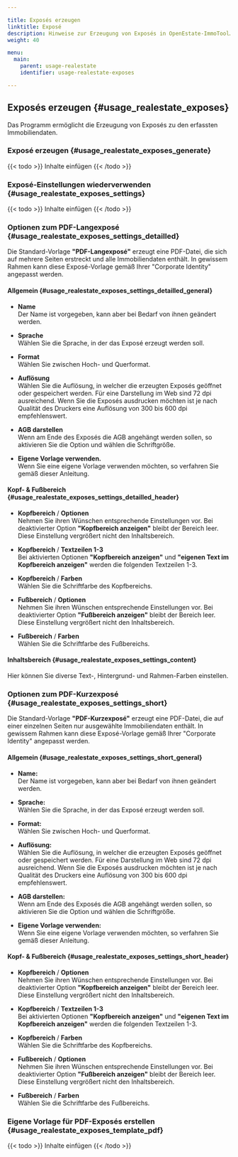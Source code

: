 ```yaml
---

title: Exposés erzeugen
linktitle: Exposé
description: Hinweise zur Erzeugung von Exposés in OpenEstate-ImmoTool…
weight: 40

menu:
  main:
    parent: usage-realestate
    identifier: usage-realestate-exposes

---
```


## Exposés erzeugen {#usage_realestate_exposes}

Das Programm ermöglicht die Erzeugung von Exposés zu den erfassten Immobiliendaten.


### Exposé erzeugen {#usage_realestate_exposes_generate}

{{< todo >}}
Inhalte einfügen
{{< /todo >}}


### Exposé-Einstellungen wiederverwenden {#usage_realestate_exposes_settings}

{{< todo >}}
Inhalte einfügen
{{< /todo >}}


### Optionen zum PDF-Langexposé {#usage_realestate_exposes_settings_detailled}

Die Standard-Vorlage **"PDF-Langexposé"** erzeugt eine PDF-Datei, die sich auf mehrere Seiten erstreckt und alle Immobiliendaten enthält. In gewissem Rahmen kann diese Exposé-Vorlage gemäß Ihrer "Corporate Identity" angepasst werden.

#### Allgemein {#usage_realestate_exposes_settings_detailled_general}

-   **Name** \
    Der Name ist vorgegeben, kann aber bei Bedarf von ihnen geändert werden.

-   **Sprache** \
    Wählen Sie die Sprache, in der das Exposé erzeugt werden soll.

-   **Format** \
    Wählen Sie zwischen Hoch- und Querformat.

-   **Auflösung** \
    Wählen Sie die Auflösung, in welcher die erzeugten Exposés geöffnet oder gespeichert werden. Für eine Darstellung im Web sind 72 dpi ausreichend. Wenn Sie die Exposés ausdrucken möchten ist je nach Qualität des Druckers eine Auflösung von 300 bis 600 dpi empfehlenswert.

-   **AGB darstellen** \
    Wenn am Ende des Exposés die AGB angehängt werden sollen, so aktivieren Sie die Option und wählen die Schriftgröße.

-   **Eigene Vorlage verwenden.** \
    Wenn Sie eine eigene Vorlage verwenden möchten, so verfahren Sie gemäß dieser Anleitung.


#### Kopf- & Fußbereich {#usage_realestate_exposes_settings_detailled_header}

-   **Kopfbereich** / **Optionen** \
    Nehmen Sie ihren Wünschen entsprechende Einstellungen vor. Bei deaktivierter Option **"Kopfbereich anzeigen"** bleibt der Bereich leer. Diese Einstellung vergrößert nicht den Inhaltsbereich.

-   **Kopfbereich** / **Textzeilen 1-3** \
    Bei aktivierten Optionen **"Kopfbereich anzeigen"** und **"eigenen Text im Kopfbereich anzeigen"** werden die folgenden Textzeilen 1-3.

-   **Kopfbereich** / **Farben** \
    Wählen Sie die Schriftfarbe des Kopfbereichs.

-   **Fußbereich** / **Optionen** \
    Nehmen Sie ihren Wünschen entsprechende Einstellungen vor. Bei deaktivierter Option **"Fußbereich anzeigen"** bleibt der Bereich leer. Diese Einstellung vergrößert nicht den Inhaltsbereich.

-   **Fußbereich** / **Farben** \
    Wählen Sie die Schriftfarbe des Fußbereichs.


#### Inhaltsbereich {#usage_realestate_exposes_settings_content}

Hier können Sie diverse Text-, Hintergrund- und Rahmen-Farben einstellen.


### Optionen zum PDF-Kurzexposé {#usage_realestate_exposes_settings_short}

Die Standard-Vorlage **"PDF-Kurzexposé"** erzeugt eine PDF-Datei, die auf einer einzelnen Seiten nur ausgewählte Immobiliendaten enthält. In gewissem Rahmen kann diese Exposé-Vorlage gemäß Ihrer "Corporate Identity" angepasst werden.


#### Allgemein {#usage_realestate_exposes_settings_short_general}

-   **Name:** \
    Der Name ist vorgegeben, kann aber bei Bedarf von ihnen geändert werden.

-   **Sprache:** \
    Wählen Sie die Sprache, in der das Exposé erzeugt werden soll.

-   **Format:** \
    Wählen Sie zwischen Hoch- und Querformat.

-   **Auflösung:** \
    Wählen Sie die Auflösung, in welcher die erzeugten Exposés geöffnet oder gespeichert werden. Für eine Darstellung im Web sind 72 dpi ausreichend. Wenn Sie die Exposés ausdrucken möchten ist je nach Qualität des Druckers eine Auflösung von 300 bis 600 dpi empfehlenswert.

-   **AGB darstellen:** \
    Wenn am Ende des Exposés die AGB angehängt werden sollen, so aktivieren Sie die Option und wählen die Schriftgröße.

-   **Eigene Vorlage verwenden:** \
    Wenn Sie eine eigene Vorlage verwenden möchten, so verfahren Sie gemäß dieser Anleitung.


#### Kopf- & Fußbereich {#usage_realestate_exposes_settings_short_header}

-   **Kopfbereich** / **Optionen** \
    Nehmen Sie ihren Wünschen entsprechende Einstellungen vor. Bei deaktivierter Option **"Kopfbereich anzeigen"** bleibt der Bereich leer. Diese Einstellung vergrößert nicht den Inhaltsbereich.

-   **Kopfbereich** / **Textzeilen 1-3** \
    Bei aktivierten Optionen **"Kopfbereich anzeigen"** und **"eigenen Text im Kopfbereich anzeigen"** werden die folgenden Textzeilen 1-3.

-   **Kopfbereich** / **Farben** \
    Wählen Sie die Schriftfarbe des Kopfbereichs.

-   **Fußbereich** / **Optionen** \
    Nehmen Sie ihren Wünschen entsprechende Einstellungen vor. Bei deaktivierter Option **"Fußbereich anzeigen"** bleibt der Bereich leer. Diese Einstellung vergrößert nicht den Inhaltsbereich.

-   **Fußbereich** / **Farben** \
    Wählen Sie die Schriftfarbe des Fußbereichs.


### Eigene Vorlage für PDF-Exposés erstellen {#usage_realestate_exposes_template_pdf}

{{< todo >}}
Inhalte einfügen
{{< /todo >}}
